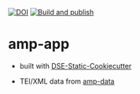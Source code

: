 [![DOI](https://zenodo.org/badge/DOI/10.5281/zenodo.8189349.svg)](https://doi.org/10.5281/zenodo.8189349)
[![Build and publish](https://github.com/Auden-Musulin-Papers/amp-app/actions/workflows/build.yml/badge.svg)](https://github.com/Auden-Musulin-Papers/amp-app/actions/workflows/build.yml)

# amp-app

- built with [DSE-Static-Cookiecutter](https://github.com/acdh-ch/dse-static-cookiecutter)

- TEI/XML data from [amp-data](https://github.com/Auden-Musulin-Papers/amp-data)
